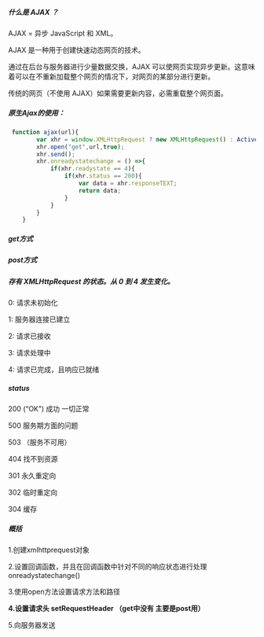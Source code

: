##### 什么是 AJAX ？

AJAX = 异步 JavaScript 和 XML。

AJAX 是一种用于创建快速动态网页的技术。

通过在后台与服务器进行少量数据交换，AJAX 可以使网页实现异步更新。这意味着可以在不重新加载整个网页的情况下，对网页的某部分进行更新。

传统的网页（不使用 AJAX）如果需要更新内容，必需重载整个网页面。

##### 原生Ajax的使用：

```js
 function ajax(url){
        var xhr = window.XMLHttpRequest ? new XMLHttpRequest() : ActiveXObject("microsoft.XMLHttp")
        xhr.open("get",url,true);
        xhr.send();
        xhr.onreadystatechange = () =>{
            if(xhr.readystate == 4){
                if(xhr.status == 200){
                    var data = xhr.responseTEXT;
                    return data;
                }
            }
        }    
    }
```

##### get方式

<script type="text/javascript">
	function btnClick() {
		//创建核心对象
		xmlhttp = null;
		if (window.XMLHttpRequest) {// code for Firefox, Opera, IE7, etc.
			xmlhttp = new XMLHttpRequest();
		} else if (window.ActiveXObject) {// code for IE6, IE5
			xmlhttp = new ActiveXObject("Microsoft.XMLHTTP");
		}
		//编写回调函数
		xmlhttp.onreadystatechange = function() {
			if (xmlhttp.readyState == 4 && xmlhttp.status == 200) {
				alert(xmlhttp.responseText)
			}
		}
		//open设置请求方式和请求路径
		xmlhttp.open("get", "/Ajax/ajax2?username=张三");//一个servlet，后面还可以写是否同步
		//send 发送
		xmlhttp.send();
     }
</script>        

##### post方式

<script type="text/javascript">
	function btnClick() {
		//创建核心对象
		xmlhttp = null;
		if (window.XMLHttpRequest) {// code for Firefox, Opera, IE7, etc.
			xmlhttp = new XMLHttpRequest();
		} else if (window.ActiveXObject) {// code for IE6, IE5
			xmlhttp = new ActiveXObject("Microsoft.XMLHTTP");
		}
		//编写回调函数
		xmlhttp.onreadystatechange = function() {
			/* 	alert(xmlhttp.readyState); */
			if (xmlhttp.readyState == 4 && xmlhttp.status == 200) {
				alert(xmlhttp.responseText)
			}
			/* alert(123); */
		}
		//open设置请求方式和请求路径
		xmlhttp.open("post", "/Ajax/ajax2");//一个servlet，后面还可以写是否同步
		//设置请求头
		xmlhttp.setRequestHeader("content-type", "application/x-www-form-urlencoded")
		//send 发送
		xmlhttp.send("username=张三");
	}
</script>
##### 存有 XMLHttpRequest 的状态。从 0 到 4 发生变化。

0: 请求未初始化

1: 服务器连接已建立

2: 请求已接收

3: 请求处理中

4: 请求已完成，且响应已就绪

##### status

200  (“OK”) 成功 一切正常

500  服务期方面的问题

503 （服务不可用）

404  找不到资源

301 永久重定向

302 临时重定向

304 缓存

##### 概括

1.创建xmlhttprequest对象

2.设置回调函数，并且在回调函数中针对不同的响应状态进行处理  onreadystatechange()

3.使用open方法设置请求方法和路径

**4.设置请求头  setRequestHeader   （get中没有  主要是post用）**

5.向服务器发送

